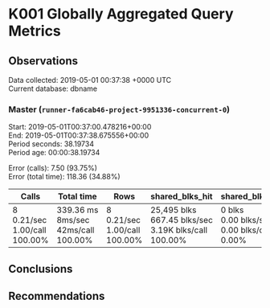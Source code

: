 # K001 Globally Aggregated Query Metrics

## Observations ##
Data collected: 2019-05-01 00:37:38 +0000 UTC  
Current database: dbname  



### Master (`runner-fa6cab46-project-9951336-concurrent-0`) ###
Start: 2019-05-01T00:37:00.478216+00:00  
End: 2019-05-01T00:37:38.675556+00:00  
Period seconds: 38.19734  
Period age: 00:00:38.19734  

Error (calls): 7.50 (93.75%)  
Error (total time): 118.36 (34.88%)

Calls | Total&nbsp;time | Rows | shared_blks_hit | shared_blks_read | shared_blks_dirtied | shared_blks_written | blk_read_time | blk_write_time | kcache_reads | kcache_writes | kcache_user_time_ms | kcache_system_time 
-------|------------|------|-----------------|------------------|---------------------|---------------------|---------------|----------------|--------------|---------------|---------------------|--------------------
8<br/>0.21/sec<br/>1.00/call<br/>100.00% |339.36&nbsp;ms<br/>8ms/sec<br/>42ms/call<br/>100.00% |8<br/>0.21/sec<br/>1.00/call<br/>100.00% |25,495&nbsp;blks<br/>667.45&nbsp;blks/sec<br/>3.19K&nbsp;blks/call<br/>100.00% |0&nbsp;blks<br/>0.00&nbsp;blks/sec<br/>0.00&nbsp;blks/call<br/>0.00% |0&nbsp;blks<br/>0.00&nbsp;blks/sec<br/>0.00&nbsp;blks/call<br/>0.00% |0&nbsp;blks<br/>0.00&nbsp;blks/sec<br/>0.00&nbsp;blks/call<br/>0.00% |0.00&nbsp;ms<br/>0ms/sec<br/>0ms/call<br/>0.00% |0.00&nbsp;ms<br/>0ms/sec<br/>0ms/call<br/>0.00% |0.00&nbsp;bytes<br/>0.00&nbsp;bytes/sec<br/>0.00&nbsp;bytes/call<br/>0.00% |0.00&nbsp;bytes<br/>0.00&nbsp;bytes/sec<br/>0.00&nbsp;bytes/call<br/>0.00% |0.00&nbsp;ms<br/>0ms/sec<br/>0ms/call<br/>0.00% |0.00&nbsp;ms<br/>0ms/sec<br/>0ms/call<br/>0.00%





## Conclusions ##


## Recommendations ##

